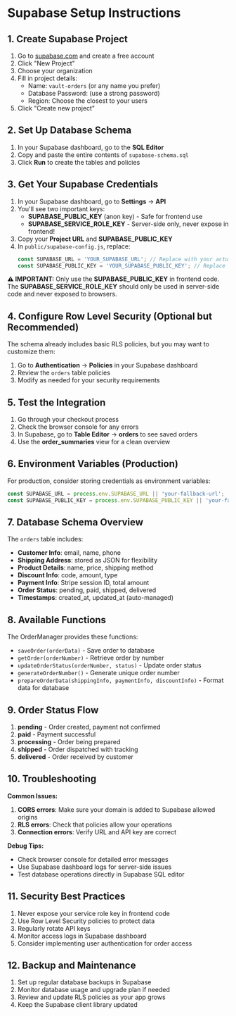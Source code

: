 # Supabase Setup Instructions

## 1. Create Supabase Project

1. Go to [supabase.com](https://supabase.com) and create a free account
2. Click "New Project"
3. Choose your organization
4. Fill in project details:
   - Name: `vault-orders` (or any name you prefer)
   - Database Password: (use a strong password)
   - Region: Choose the closest to your users
5. Click "Create new project"

## 2. Set Up Database Schema

1. In your Supabase dashboard, go to the **SQL Editor**
2. Copy and paste the entire contents of `supabase-schema.sql`
3. Click **Run** to create the tables and policies

## 3. Get Your Supabase Credentials

1. In your Supabase dashboard, go to **Settings** → **API**
2. You'll see two important keys:
   - **SUPABASE_PUBLIC_KEY** (anon key) - Safe for frontend use
   - **SUPABASE_SERVICE_ROLE_KEY** - Server-side only, never expose in frontend!
3. Copy your **Project URL** and **SUPABASE_PUBLIC_KEY**
4. In `public/supabase-config.js`, replace:
   ```javascript
   const SUPABASE_URL = 'YOUR_SUPABASE_URL'; // Replace with your actual URL
   const SUPABASE_PUBLIC_KEY = 'YOUR_SUPABASE_PUBLIC_KEY'; // Replace with your public key
   ```

**⚠️ IMPORTANT:** Only use the **SUPABASE_PUBLIC_KEY** in frontend code. The **SUPABASE_SERVICE_ROLE_KEY** should only be used in server-side code and never exposed to browsers.

## 4. Configure Row Level Security (Optional but Recommended)

The schema already includes basic RLS policies, but you may want to customize them:

1. Go to **Authentication** → **Policies** in your Supabase dashboard
2. Review the `orders` table policies
3. Modify as needed for your security requirements

## 5. Test the Integration

1. Go through your checkout process
2. Check the browser console for any errors
3. In Supabase, go to **Table Editor** → **orders** to see saved orders
4. Use the **order_summaries** view for a clean overview

## 6. Environment Variables (Production)

For production, consider storing credentials as environment variables:

```javascript
const SUPABASE_URL = process.env.SUPABASE_URL || 'your-fallback-url';
const SUPABASE_PUBLIC_KEY = process.env.SUPABASE_PUBLIC_KEY || 'your-fallback-key';
```

## 7. Database Schema Overview

The `orders` table includes:

- **Customer Info**: email, name, phone
- **Shipping Address**: stored as JSON for flexibility
- **Product Details**: name, price, shipping method
- **Discount Info**: code, amount, type
- **Payment Info**: Stripe session ID, total amount
- **Order Status**: pending, paid, shipped, delivered
- **Timestamps**: created_at, updated_at (auto-managed)

## 8. Available Functions

The OrderManager provides these functions:

- `saveOrder(orderData)` - Save order to database
- `getOrder(orderNumber)` - Retrieve order by number
- `updateOrderStatus(orderNumber, status)` - Update order status
- `generateOrderNumber()` - Generate unique order number
- `prepareOrderData(shippingInfo, paymentInfo, discountInfo)` - Format data for database

## 9. Order Status Flow

1. **pending** - Order created, payment not confirmed
2. **paid** - Payment successful
3. **processing** - Order being prepared
4. **shipped** - Order dispatched with tracking
5. **delivered** - Order received by customer

## 10. Troubleshooting

**Common Issues:**

1. **CORS errors**: Make sure your domain is added to Supabase allowed origins
2. **RLS errors**: Check that policies allow your operations
3. **Connection errors**: Verify URL and API key are correct

**Debug Tips:**

- Check browser console for detailed error messages
- Use Supabase dashboard logs for server-side issues
- Test database operations directly in Supabase SQL editor

## 11. Security Best Practices

1. Never expose your service role key in frontend code
2. Use Row Level Security policies to protect data
3. Regularly rotate API keys
4. Monitor access logs in Supabase dashboard
5. Consider implementing user authentication for order access

## 12. Backup and Maintenance

1. Set up regular database backups in Supabase
2. Monitor database usage and upgrade plan if needed
3. Review and update RLS policies as your app grows
4. Keep the Supabase client library updated 